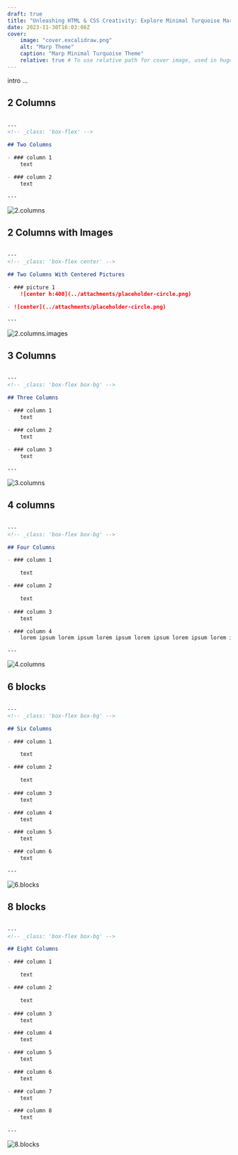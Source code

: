 ```yaml
---
draft: true
title: "Unleashing HTML & CSS Creativity: Explore Minimal Turquoise Marp  Template - The Flex"
date: 2023-11-30T16:03:08Z
cover:
    image: "cover.excalidraw.png"
    alt: "Marp Theme"
    caption: "Marp Minimal Turquoise Theme"
    relative: true # To use relative path for cover image, used in hugo Page-bundles
---
```


intro ...

## 2 Columns

```markdown

--- 
<!-- _class: 'box-flex' -->

## Two Columns 

- ### column 1
	text

- ### column 2
	text

---

```

![2.columns](<Sample Minimal.007.png>)

## 2 Columns with Images

```markdown

--- 
<!-- _class: 'box-flex center' -->

## Two Columns With Centered Pictures

- ### picture 1
	![center h:400](../attachments/placeholder-circle.png)

- ![center](../attachments/placeholder-circle.png)

---

```

![2.columns.images](<Sample Minimal.008.png>)

## 3 Columns

```markdown

--- 
<!-- _class: 'box-flex box-bg' -->

## Three Columns 

- ### column 1
	text

- ### column 2
	text
	
- ### column 3
	text

---

```

![3.columns](<Sample Minimal.009.png>)

## 4 columns

```markdown

--- 
<!-- _class: 'box-flex box-bg' -->

## Four Columns 

- ### column 1

	text

- ### column 2

	text
	
- ### column 3
	text

- ### column 4
	lorem ipsum lorem ipsum lorem ipsum lorem ipsum lorem ipsum lorem ipsum 

---

```

![4.columns](<Sample Minimal.010.png>)

## 6 blocks

```markdown

--- 
<!-- _class: 'box-flex box-bg' -->

## Six Columns 

- ### column 1

	text

- ### column 2

	text
	
- ### column 3
	text

- ### column 4
	text

- ### column 5
	text

- ### column 6
	text

---

```

![6.blocks](<Sample Minimal.011.png>)

## 8 blocks

```markdown

--- 
<!-- _class: 'box-flex box-bg' -->

## Eight Columns 

- ### column 1

	text

- ### column 2

	text
	
- ### column 3
	text

- ### column 4
	text

- ### column 5
	text

- ### column 6
	text

- ### column 7
	text

- ### column 8
	text
    
---

```

![8.blocks](<Sample Minimal.012.png>)